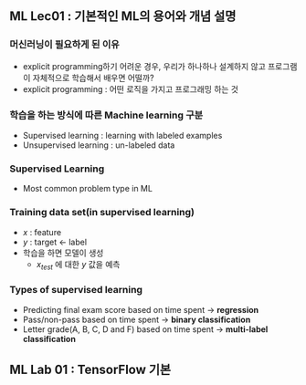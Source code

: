 ## ML Lec01 : 기본적인 ML의 용어와 개념 설명
### 머신러닝이 필요하게 된 이유
- explicit programming하기 어려운 경우, 우리가 하나하나 설계하지 않고 프로그램이 자체적으로 학습해서 배우면 어떨까?
- explicit programming : 어떤 로직을 가지고 프로그래밍 하는 것

### 학습을 하는 방식에 따른 Machine learning 구분
- Supervised learning : learning with labeled examples
- Unsupervised learning : un-labeled data

### Supervised Learning
- Most common problem type in ML

### Training data set(in supervised learning)
- $x$ : feature
- $y$ : target ← label
- 학습을 하면 모델이 생성
    - $x_{test}$ 에 대한 $y$ 값을 예측

### Types of supervised learning
- Predicting final exam score based on time spent
→ **regression**
- Pass/non-pass based on time spent
→ **binary classification**
- Letter grade(A, B, C, D and F) based on time spent
→ **multi-label classification**

## ML Lab 01 : TensorFlow 기본
